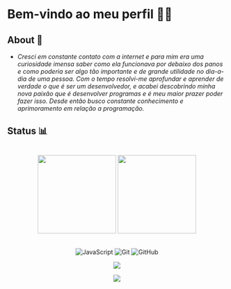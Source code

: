 # Bem-vindo ao meu perfil 👨‍💻
## About 📌

- *Cresci em constante contato com a internet e para mim era uma curiosidade imensa saber como ela funcionava por debaixo dos panos e como poderia ser algo tão importante e de grande utilidade no dia-a-dia de uma pessoa. Com o tempo resolvi-me aprofundar e aprender de verdade o que é ser um desenvolvedor, e acabei descobrindo minha nova paixão que é desenvolver programas e é meu maior prazer poder fazer isso. Desde então busco constante conhecimento e aprimoramento em relação a programação.*

## Status 📊

<br>

<!-- GITHUB STATUS -->
<div align="center">
  <img height="180em" src="https://github-readme-stats.vercel.app/api?username=gabrielmendezsoares&show_icons=true&theme=dark&include_all_commits=true&count_private=true"/>
  <img height="180em" src="https://github-readme-stats.vercel.app/api/top-langs/?username=gabrielmendezsoares&layout=compact&langs_count=10&theme=dark"/>

  <!-- TEMAS: dark, radical, merko, gruvbox, tokyonight, onedark, cobalt, synthwave, highcontrast, dracula -->
</div>

<br>

<!-- TECNOLOGIAS -->
<div align="center">

![JavaScript](https://img.shields.io/badge/-JavaScript-black?style=flat-square&logo=javascript)
![Git](https://img.shields.io/badge/-Git-black?style=flat-square&logo=git)
![GitHub](https://img.shields.io/badge/-GitHub-181717?style=flat-square&logo=github)

</div>

 <!-- REDES SOCIAIS -->
<div align="center">
  <a href="https://www.linkedin.com/in/gustavoabreucaetano/" target="_blank"><img src="https://img.shields.io/badge/-LinkedIn-%230077B5?style=for-the-badge&logo=linkedin&logoColor=white" target="_blank"></a>   
  
  ![](https://visitor-badge.glitch.me/badge?page_id=gabrielmendezsoares)
</div>
